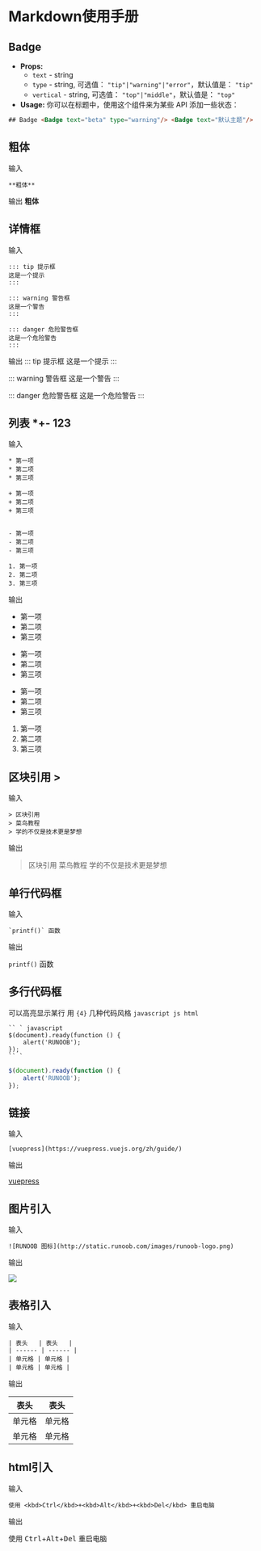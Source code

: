# Markdown使用手册

## Badge <Badge text="beta" type="warning"/> <Badge text="默认主题"/>
* **Props:**
  * `text` - string
  * `type` - string, 可选值： `"tip"|"warning"|"error"`，默认值是： `"tip"`
  * `vertical` - string, 可选值： `"top"|"middle"`，默认值是： `"top"`
* **Usage:**
你可以在标题中，使用这个组件来为某些 API 添加一些状态：
```html
## Badge <Badge text="beta" type="warning"/> <Badge text="默认主题"/>
```

## 粗体
输入
```
**粗体**
```
输出
**粗体**
## 详情框

输入
```
::: tip 提示框
这是一个提示
:::

::: warning 警告框
这是一个警告
:::

::: danger 危险警告框
这是一个危险警告
:::
```
输出
::: tip 提示框
这是一个提示
:::

::: warning 警告框
这是一个警告
:::

::: danger 危险警告框
这是一个危险警告
:::



## 列表 *+- 123

输入
```
* 第一项
* 第二项
* 第三项

+ 第一项
+ 第二项
+ 第三项


- 第一项
- 第二项
- 第三项

1. 第一项
2. 第二项
3. 第三项
```
输出

* 第一项
* 第二项
* 第三项

+ 第一项
+ 第二项
+ 第三项


- 第一项
- 第二项
- 第三项

1. 第一项
2. 第二项
3. 第三项

## 区块引用 >
输入
```
> 区块引用
> 菜鸟教程
> 学的不仅是技术更是梦想
```
输出
> 区块引用
> 菜鸟教程
> 学的不仅是技术更是梦想

## 单行代码框
输入

```
`printf()` 函数
```
输出

`printf()` 函数

## 多行代码框
可以高亮显示某行 用 `{4}`
几种代码风格 `javascript js html`
```
`` ` javascript
$(document).ready(function () {
    alert('RUNOOB');
});
`` `
```

```javascript
$(document).ready(function () {
    alert('RUNOOB');
});
```
## 链接
输入
```
[vuepress](https://vuepress.vuejs.org/zh/guide/)
```
输出

[vuepress](https://vuepress.vuejs.org/zh/guide/)

## 图片引入
输入
```
![RUNOOB 图标](http://static.runoob.com/images/runoob-logo.png)
```
输出

![](/assets/img/vscodeAds.png)

## 表格引入
输入
```
| 表头   | 表头   |
| ------ | ------ |
| 单元格 | 单元格 |
| 单元格 | 单元格 |
```
输出

| 表头   | 表头   |
| ------ | ------ |
| 单元格 | 单元格 |
| 单元格 | 单元格 |

## html引入
输入
```
使用 <kbd>Ctrl</kbd>+<kbd>Alt</kbd>+<kbd>Del</kbd> 重启电脑
```
输出

使用 <kbd>Ctrl</kbd>+<kbd>Alt</kbd>+<kbd>Del</kbd> 重启电脑

